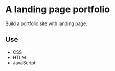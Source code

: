 
# A landing page portfolio

Build a portfolio site with landing page.



## Use

- CSS
- HTLM
- JavaScript
